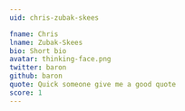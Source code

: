 ```yaml
---
uid: chris-zubak-skees

fname: Chris
lname: Zubak-Skees
bio: Short bio
avatar: thinking-face.png
twitter: baron
github: baron
quote: Quick someone give me a good quote
score: 1
---
```

